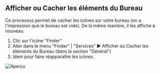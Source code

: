 ## Afficher ou Cacher les éléments du Bureau

Ce processus permet de cacher les icônes sur votre bureau (on a l'impression que le bureau est vide). De la même manière, il les affiche à nouveau.

1. Clic sur l'icône "Finder"
2. Aller dans le menu "Finder" | "Services" ▶ Afficher ou Cacher les éléments du Bureau (dans la section "Général")
3. Idem pour faire réapparaître les icônes.

![Aperçu](Afficher_ou_Cacher_les_elements_du_Bureau.workflow/Contents/QuickLook/Preview.png "Preview")